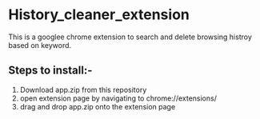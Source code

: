 # History_cleaner_extension
This is a googlee chrome extension to search and delete browsing histroy based on keyword.

Steps to install:-
 -- 
 1) Download app.zip from this repository
 2) open extension page by navigating to chrome://extensions/
 3) drag and drop app.zip onto the extension page
